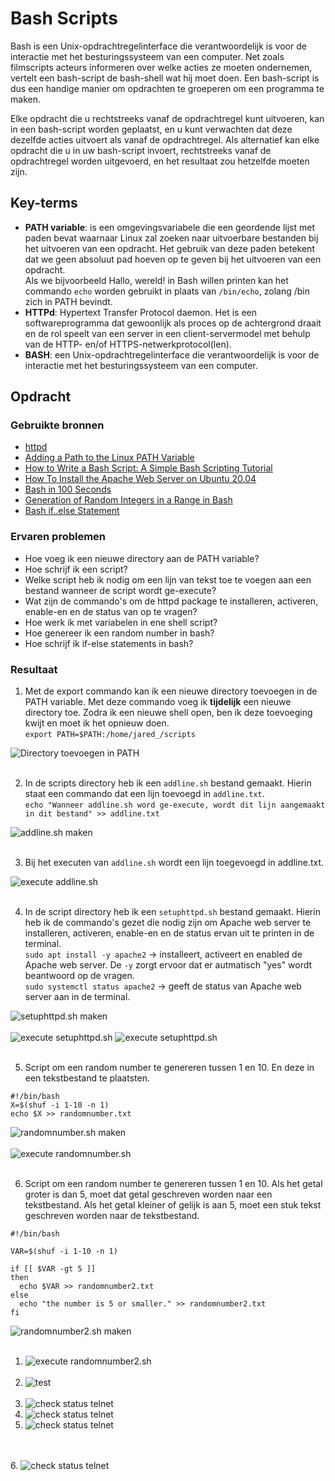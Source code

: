 # Bash Scripts
Bash is een Unix-opdrachtregelinterface die verantwoordelijk is voor de interactie met het besturingssysteem van een computer. Net zoals filmscripts acteurs informeren over welke acties ze moeten ondernemen, vertelt een bash-script de bash-shell wat hij moet doen. Een bash-script is dus een handige manier om opdrachten te groeperen om een ​​programma te maken.

Elke opdracht die u rechtstreeks vanaf de opdrachtregel kunt uitvoeren, kan in een bash-script worden geplaatst, en u kunt verwachten dat deze dezelfde acties uitvoert als vanaf de opdrachtregel. Als alternatief kan elke opdracht die u in uw bash-script invoert, rechtstreeks vanaf de opdrachtregel worden uitgevoerd, en het resultaat zou hetzelfde moeten zijn.

## Key-terms
- **PATH variable**: is een omgevingsvariabele die een geordende lijst met paden bevat waarnaar Linux zal zoeken naar uitvoerbare bestanden bij het uitvoeren van een opdracht. Het gebruik van deze paden betekent dat we geen absoluut pad hoeven op te geven bij het uitvoeren van een opdracht.<br> 
Als we bijvoorbeeld Hallo, wereld! in Bash willen printen kan het commando `echo` worden gebruikt in plaats van `/bin/echo`, zolang /bin zich in PATH bevindt.
- **HTTPd**: Hypertext Transfer Protocol daemon. Het is een softwareprogramma dat gewoonlijk als proces op de achtergrond draait en de rol speelt van een server in een client-servermodel met behulp van de HTTP- en/of HTTPS-netwerkprotocol(len).
- **BASH**: een Unix-opdrachtregelinterface die verantwoordelijk is voor de interactie met het besturingssysteem van een computer. 

## Opdracht
### Gebruikte bronnen
- [httpd](https://en.wikipedia.org/wiki/Httpd)
- [Adding a Path to the Linux PATH Variable](https://www.baeldung.com/linux/path-variable)
- [How to Write a Bash Script: A Simple Bash Scripting Tutorial](https://www.datacamp.com/tutorial/how-to-write-bash-script-tutorial)
- [How To Install the Apache Web Server on Ubuntu 20.04](https://www.digitalocean.com/community/tutorials/how-to-install-the-apache-web-server-on-ubuntu-20-04)
- [Bash in 100 Seconds](https://www.youtube.com/watch?v=I4EWvMFj37g)
- [Generation of Random Integers in a Range in Bash](https://www.baeldung.com/linux/bash-draw-random-ints)
- [Bash if..else Statement](https://linuxize.com/post/bash-if-else-statement/)

### Ervaren problemen
- Hoe voeg ik een nieuwe directory aan de PATH variable?
- Hoe schrijf ik een script?
- Welke script heb ik nodig om een lijn van tekst toe te voegen aan een bestand wanneer de script wordt ge-execute?
- Wat zijn de commando's om de httpd package te installeren, activeren, enable-en en de status van op te vragen?
- Hoe werk ik met variabelen in ene shell script?
- Hoe genereer ik een random number in bash?
- Hoe schrijf ik if-else statements in bash?

### Resultaat
1. Met de export commando kan ik een nieuwe directory toevoegen in de PATH variable. Met deze commando voeg ik **tijdelijk** een nieuwe directory toe. Zodra ik een nieuwe shell open, ben ik deze toevoeging kwijt en moet ik het opnieuw doen.<br> 
`export PATH=$PATH:/home/jared_/scripts`

![Directory toevoegen in PATH](images/09-1_bash-scripts1.png)<br><br>

2. In de scripts directory heb ik een `addline.sh` bestand gemaakt. Hierin staat een commando dat een lijn toevoegd in `addline.txt`.<br> 
`echo "Wanneer addline.sh word ge-execute, wordt dit lijn aangemaakt in dit bestand" >> addline.txt`

![addline.sh maken](images/09-1_bash-scripts2.png)<br><br>

3.  Bij het executen van `addline.sh` wordt een lijn toegevoegd in addline.txt.

![execute addline.sh](images/09-1_bash-scripts3.png)<br><br>

4. In de script directory heb ik een `setuphttpd.sh` bestand gemaakt. Hierin heb ik de commando's gezet die nodig zijn om Apache web server te installeren, activeren, enable-en en de status ervan uit te printen in de terminal.<br> 
`sudo apt install -y apache2` -> installeert, activeert en enabled de Apache web server. De `-y` zorgt ervoor dat er autmatisch "yes" wordt beantwoord op de vragen.<br> 
`sudo systemctl status apache2` -> geeft de status van Apache web server aan in de terminal.

![setuphttpd.sh maken](images/09-1_bash-scripts4-1.png)<br><br>
![execute setuphttpd.sh](images/09-1_bash-scripts4-2.png)
![execute setuphttpd.sh](images/09-1_bash-scripts4-3.png)<br><br>

5. Script om een random number te genereren tussen 1 en 10. En deze in een tekstbestand te plaatsten.

```
#!/bin/bash
X=$(shuf -i 1-10 -n 1)
echo $X >> randomnumber.txt
```

![randomnumber.sh maken](images/09-2_bash-scripts5-1.png)<br><br>
![execute randomnumber.sh](images/09-2_bash-scripts5-2.png)<br><br>

6. Script om een random number te genereren tussen 1 en 10. Als het getal groter is dan 5, moet dat getal geschreven worden naar een tekstbestand. Als het getal kleiner of gelijk is aan 5, moet een stuk tekst geschreven worden naar de tekstbestand.
```
#!/bin/bash

VAR=$(shuf -i 1-10 -n 1)

if [[ $VAR -gt 5 ]]
then
  echo $VAR >> randomnumber2.txt
else
  echo "the number is 5 or smaller." >> randomnumber2.txt
fi
```

![randomnumber2.sh maken](images/09-3_bash-scripts6-1.png)<br><br>
1. ![execute randomnumber2.sh](images/09-3_bash-scripts6-2.png)<br><br>
2. <img alt="test" width="" src="images/09-3_bash-scripts6-2.png"/><br><br>
3. <img width="" alt="check status telnet" src="images/test.png?raw=true">
4. <img width="" alt="check status telnet" src="images/09-3_bash-scripts6-2.png">
5. <img width="" alt="check status telnet" src="https://github.com/techgrounds/techgrounds-JarBanf/blob/main/01_Linux_1/images/09-3_bash-scripts6-2.png?raw=true">
<br/><br/>
6. <img width="" alt="check status telnet" src="https://github.com/techgrounds/techgrounds-JarBanf/blob/main/00_includes/01_Linux/w1_8_processes3.png?raw=true">
<br/><br/>